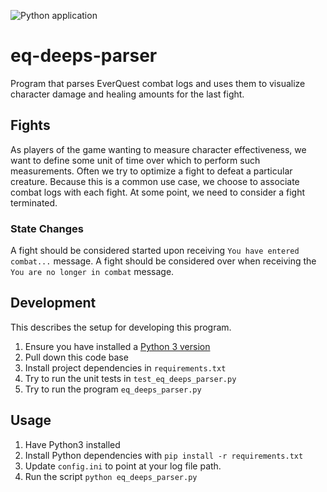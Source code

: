 ![Python application](https://github.com/aclifford3/eq-deeps-parser/workflows/Python%20application/badge.svg)

# eq-deeps-parser
Program that parses EverQuest combat logs and uses them to visualize character damage and healing amounts for the last
fight.

## Fights
As players of the game wanting to measure character effectiveness, we want to define some unit of time over which to
perform such measurements.  Often we try to optimize a fight to defeat a particular creature.  Because this is a common
use case, we choose to associate combat logs with each fight.  At some point, we need to consider
a fight terminated.  

### State Changes
A fight should be considered started upon receiving `You have entered combat...` message.  A fight
should be considered over when receiving the `You are no longer in combat` message.

## Development
This describes the setup for developing this program.

1.  Ensure you have installed a [Python 3 version](https://www.python.org/downloads/)
2.  Pull down this code base
3.  Install project dependencies in `requirements.txt`
4.  Try to run the unit tests in `test_eq_deeps_parser.py`
5.  Try to run the program `eq_deeps_parser.py`


## Usage
1. Have Python3 installed
2. Install Python dependencies with `pip install -r requirements.txt`
3. Update `config.ini` to point at your log file path.
4. Run the script `python eq_deeps_parser.py`

